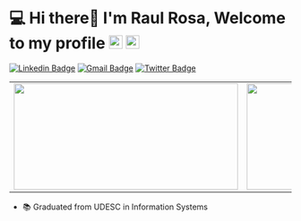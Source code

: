 # 💻 Hi there👋 I'm Raul Rosa, Welcome to my profile <img width="24px" src="https://user-images.githubusercontent.com/13530065/175322773-d844c60e-caef-44ee-a744-2b4700d32129.png" /> <img width="24px" src="https://user-images.githubusercontent.com/13530065/175321577-dc2ddc9c-e2f0-4e8a-b270-a0608bba530a.png" />

[![Linkedin Badge](https://img.shields.io/badge/-LinkedIn-blue?style=flat-square&logo=Linkedin&logoColor=white&link=https://www.linkedin.com/in/raulvictorrosa/)](https://www.linkedin.com/in/raulvictorrosa/)
[![Gmail Badge](https://img.shields.io/badge/-Gmail-c14438?style=flat-square&logo=Gmail&logoColor=white&link=mailto:raulvictorrosa@gmail.com)](mailto:raulvictorrosa@gmail.com)
[![Twitter Badge](https://img.shields.io/badge/-Twitter-blue?style=flat-square&logo=Twitter&logoColor=white&link=https://twitter.com/rauulrosa)](https://twitter.com/rauulrosa)


<center>
  <table>
    <tr>
        <td><img width="400px" height="190px" src="https://github-readme-stats.vercel.app/api/top-langs?username=raulvictorrosa&theme=dark&layout=compact" /></td>
        <td><img width="495px" height="190px" src="https://github-readme-stats.vercel.app/api?username=raulvictorrosa&theme=dark&show_icons=true" /></td>
    </tr>
  </table>
</center>

<!-- [![Top Langs](https://github-readme-stats.vercel.app/api/top-langs/?username=raulvictorrosa&layout=compact&show_icons=true&theme=dark)](https://github.com/raulvictorrosa) -->
<!-- [![Github Status](https://github-readme-stats.vercel.app/api?username=raulvictorrosa&layout=compact&show_icons=true&theme=dark)](https://github.com/raulvictorrosa) -->

<!-- - 🔭 Currently working at [Foton Tech](https://fotontech.io/) -->
- 📚 Graduated from UDESC in Information Systems

<!--
**raulvictorrosa/raulvictorrosa** is a ✨ _special_ ✨ repository because its `README.md` (this file) appears on your GitHub profile.

Here are some ideas to get you started:

- 🔭 I’m currently working on ...
- 🌱 I’m currently learning ...
- 👯 I’m looking to collaborate on ...
- 🤔 I’m looking for help with ...
- 💬 Ask me about ...
- 📫 How to reach me: ...
- 😄 Pronouns: ...
- ⚡ Fun fact: ...
-->
